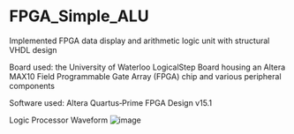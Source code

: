 # FPGA_Simple_ALU
Implemented FPGA data display and arithmetic logic unit with structural VHDL design

Board used: the University of Waterloo LogicalStep Board housing an Altera MAX10 Field Programmable Gate Array (FPGA) chip and various peripheral components

Software used: Altera Quartus‐Prime FPGA Design v15.1

Logic Processor Waveform
![image](https://user-images.githubusercontent.com/98293562/218340175-8a54e03a-0fe9-49c2-a140-964b02fdbc7b.png)
